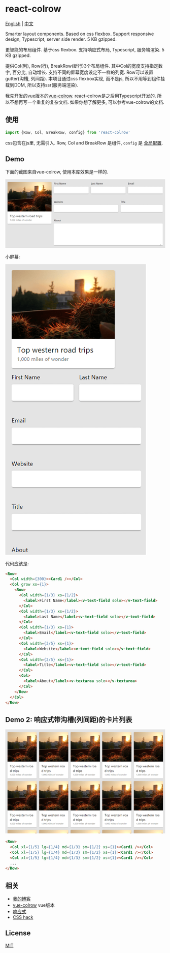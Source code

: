 # react-colrow
[English](https://github.com/phphe/react-colrow/blob/master/README.md) | [中文](https://github.com/phphe/react-colrow/blob/master/README_zh.md)

Smarter layout components. Based on css flexbox. Support responsive design, Typescript, server side render. 5 KB gzipped.

更智能的布局组件. 基于css flexbox. 支持响应式布局, Typescript, 服务端渲染. 5 KB gzipped. 

提供Col(列), Row(行), BreakRow(断行)3个布局组件. 其中Col的宽度支持指定数字, 百分比, 自动增长. 支持不同的屏幕宽度设定不一样的列宽. Row可以设置gutter(沟槽, 列间距). 本项目通过css flexbox实现, 而不是js, 所以不用等到组件挂载到DOM, 所以支持ssr(服务端渲染).

我先开发的vue版本的[vue-colrow](https://vue-colrow.phphe.com/zh). react-colrow是之后用Typescript开发的. 所以不想再写一个重复的复杂文档. 如果你想了解更多, 可以参考vue-colrow的文档.

## 使用
```js
import {Row, Col, BreakRow, config} from 'react-colrow'
```
css包含在js里, 无需引入. Row, Col and BreakRow 是组件, `config` 是 [全局配置](https://vue-colrow.phphe.com/zh/api.html#config). 

## Demo
下面的截图来自vue-colrow, 使用本库效果是一样的.

![image](https://github.com/phphe/vue-colrow/blob/master/public/colrow-form.png?raw=true)

小屏幕: 

![image](https://github.com/phphe/vue-colrow/blob/master/public/colrow-form-xs.png?raw=true)

代码应该是:
```html
<Row>
  <Col width={300}><Card1 /></Col>
  <Col grow xs={1}>
    <Row>
      <Col width={1/3} xs={1/2}>
        <label>First Name</label><v-text-field solo></v-text-field>
      </Col>
      <Col width={1/3} xs={1/2}>
        <label>Last Name</label><v-text-field solo></v-text-field>
      </Col>
      <Col width={1/3} xs={1}>
        <label>Email</label><v-text-field solo></v-text-field>
      </Col>
      <Col width={3/5} xs={1}>
        <label>Website</label><v-text-field solo></v-text-field>
      </Col>
      <Col width={2/5} xs={1}>
        <label>Title</label><v-text-field solo></v-text-field>
      </Col>
      <Col>
        <label>About</label><v-textarea solo></v-textarea>
      </Col>
    </Row>
  </Col>
</Row>
```
## Demo 2: 响应式带沟槽(列间距)的卡片列表
![image](https://github.com/phphe/vue-colrow/blob/master/public/colrow-list.png?raw=true)
```html
<Row>
  <Col xl={1/5} lg={1/4} md={1/3} sm={1/2} xs={1}><Card1 /></Col>
  <Col xl={1/5} lg={1/4} md={1/3} sm={1/2} xs={1}><Card1 /></Col>
  <Col xl={1/5} lg={1/4} md={1/3} sm={1/2} xs={1}><Card1 /></Col>
  ...
</Row>
```

## 相关
* [我的博客](https://phphe.com)
* [vue-colrow](https://vue-colrow.phphe.com/zh) vue版本
* [响应式](https://vue-colrow.phphe.com/zh/guide.html#响应式)
* [CSS hack](https://vue-colrow.phphe.com/zh/guide.html#css-hack)

## License
[MIT](http://opensource.org/licenses/MIT)